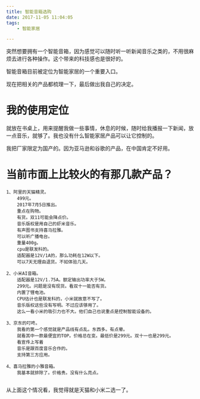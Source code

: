 ```yaml
---
title: 智能音箱选购
date: 2017-11-05 11:04:05
tags:
	- 智能家居

---
```




突然想要拥有一个智能音箱，因为感觉可以随时听一听新闻音乐之类的，不用很麻烦去进行各种操作。这个带来的科技感也是很好的。

智能音箱目前被定位为智能家居的一个重要入口。

现在把相关的产品都梳理一下，最后做出我自己的决定。

# 我的使用定位

就放在书桌上，用来提醒我做一些事情，休息的时候，随时给我播报一下新闻，放一点音乐，就够了。我也没有什么智能家居产品可以让它控制的。

我把厂家限定为国产的。因为亚马逊和谷歌的产品，在中国肯定不好用。

# 当前市面上比较火的有那几款产品？

```
1、阿里的天猫精灵。
	499元。
	2017年7月5日推出。
	重点在购物。
	有货。双11可能会降点价。
	音乐版权是用自己的虾米音乐。
	有声图书支持喜马拉雅。
	可以听广播电台。
	重量400g。
	cpu是联发科的。
	适配器是12V/1A的，那么功耗在12W以下。
	可以7天无理由退货。不如体验几天。
	
2、小米AI音箱。
	适配器是12V/1.75A。额定输出功率大于5W。
	299元。问题是没有现货。看双十一能否有货。
	内置了锂电池。
	CPU估计也是联发科的，小米就故意不写了。
	音乐版权这些没有写明。不过应该够用了。
	这么一看小米的吸引力也不大。他们自己也说重点是控制智能设备的。
	
3、京东的叮咚。
	我看的第一个感觉就是产品线有点乱。东西多。有点晕。
	就看其中一款最便宜的TOP。价格总在变。最低价是299元。双十一也是299元。
	看宣传上写着
	音乐是跟百度音乐合作的。
	支持第三方应用。
	
4、喜马拉雅的小雅音箱。
	我基本就排除了。价格贵。没有什么亮点。
	
```

从上面这个情况看，我觉得就是天猫和小米二选一了。




